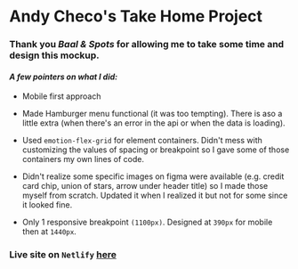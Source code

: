 # Andy Checo's Take Home Project

### Thank you _Baal & Spots_ for allowing me to take some time and design this mockup.

#### _A few pointers on what I did:_

- Mobile first approach

- Made Hamburger menu functional (it was too tempting). There is aso a little extra (when there's an error in the api or when the data is loading).

- Used `emotion-flex-grid` for element containers. Didn't mess with customizing the values of spacing or breakpoint so I gave some of those containers my own lines of code.

- Didn't realize some specific images on figma were available (e.g. credit card chip, union of stars, arrow under header title) so I made those myself from scratch. Updated it when I realized it but not for some since it looked fine.

- Only 1 responsive breakpoint `(1100px)`. Designed at `390px` for mobile then at `1440px`.

### Live site on `Netlify` [here](https://https://baal-cardo.netlify.app/)
